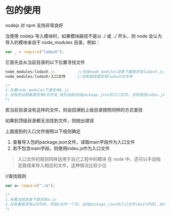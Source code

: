 # 包的使用

nodejs 对 npm 支持非常良好

当使用 nodejs 导入模块时，如果模块路径不是以 ./ 或 ../ 开头，则 node 会认为导入的模块来自于 node_modules 目录，例如：

```js
var _ = require("lodash");
```

它首先会从当前目录的以下位置寻找文件

```js
node_modules/lodash.js			//先找node_modules目录下面是否有lodash.js文件
node_modules/lodash/入口文件	 //没有就找是否有lodash文件夹

/* 
1.先看node_modules下是否有b.js
2.没有的话就看是否有b文件夹,有的话就去找package.json的入口文件，没有就找index.js
*/
```

若当前目录没有这样的文件，则会回溯到上级目录按照同样的方式查找

如果到顶级目录都无法找到文件，则抛出错误

上面提到的入口文件按照以下规则确定

1. 查看导入包的package.json文件，读取main字段作为入口文件
2. 若不包含main字段，则使用index.js作为入口文件

> 入口文件的规则同样适用于自己工程中的模块
> 在 node 中，还可以手动指定路径来导入相应的文件，这种情况比较少见



//查找规则

```js
var a= require("./a");

/* 
1.先看当前目录下是否有a.js
2.没有看是否有a文件夹，并把a当作一个包，去找package.json的入口文件(main字段),没有就找index.js
*/
```

